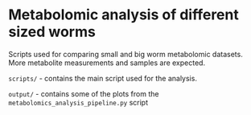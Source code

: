# Metabolomic analysis of different sized worms
Scripts used for comparing small and big worm metabolomic datasets. More metabolite measurements and samples are expected.

`scripts/` - contains the main script used for the analysis.

`output/` - contains some of the plots from the `metabolomics_analysis_pipeline.py` script
